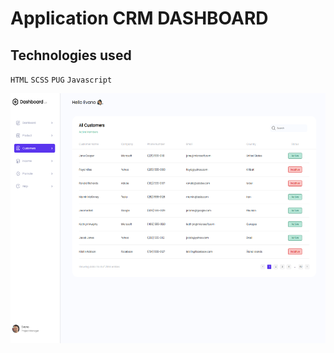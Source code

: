 # Application CRM DASHBOARD

## Technologies used

`HTML` `SCSS` `PUG` `Javascript` 

<img src="./src/img/image.png" alt="Main page screenshot" width="600" height="400">